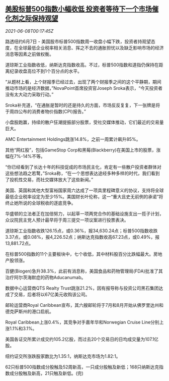 <!--1623112263000-->
[美股标普500指数小幅收低 投资者等待下一个市场催化剂之际保持观望](https://cn.reuters.com/article/usa-stock-close-0607-mon-idCNKCS2DK00X)
------

<div><i>2021-06-08T00:17:45Z</i></div><p>路透纽约6月7日 - 美国股市标普500指数周一收盘小幅下跌，投资者持观望态度，在全球最低企业税率相关消息、挥之不去的通胀担忧以及缺乏影响市场的经济消息等因素之前做权衡。</p><p>道琼斯工业指数收低，纳斯达克指数收高。不过，标普500指数和道指仍保持在距离纪录收盘高位不到1个百分点的水平。</p><p>“从题材上看，上个财报季已经过去，出现了两个财报季之间的这个平静期，期间推动市场的是经济数据，”NovaPoint首席投资官Joseph Sroka表示，“今天投资者没有太大动力采取行动。”</p><p>Sroka补充道，“在通胀是暂时的还是持久的方面，市场反反复复，下一张牌是将于周四公布的消费者物价指数(CPI)报告。”</p><p>小盘股跑赢，持续的散户狂潮提振部分股票，受社交媒体推动，它们最近的交易量巨大。</p><p>AMC Entertainment Holdings跳涨14.8%，之前一周累计飙升85%。</p><p>其他“网红股”，包括GameStop Corp和黑莓(Blackberry)在美国上市的股票，涨幅在7%-14%不等。</p><p>“你已经看到了长达十年的科技促成的市场民主化，肯定有一些散户投资者群体对这些想法趋之若鹜，”Sroka称，“在一个思想表达途经多种多样的时代，我们看到了投机性交易，而社交媒体放大了这些新闻。”</p><p>美国、英国和其他大型富裕国家周六达成了一项具里程碑意义的协议，支持将全球最低企业税率设定为至少15%。美国财长叶伦称，这一“重大且史无前例的承诺”将终止她所说的全球税收的逐底竞争。</p><p>华盛顿的立法者正在加倍努力，以起草一项两党合作的基础设施支出一揽子计划，众议院民主党人预计最早将于周三提交一项议案进行投票表决。</p><p>道琼斯工业指数收跌126.15点，或0.36%，报34,630.24点；标普500指数收跌3.37点，或0.08%，报4,226.52点；纳斯达克指数收高67.23点，或0.49%，报13,881.72点。</p><p>在标普500指数的11个主要板块中，七个收低，其中材料股百分比跌幅最大。房地产股领涨。</p><p>百健(Biogen)急升38.3%，此前有消息称，美国食品和药物管理局(FDA)批准了其治疗阿尔茨海默症的药物Aducanumab。</p><p>数据中心运营商QTS Realty Trust跳涨21.2%，因有报导称与投资公司黑石集团达成了交易，后者将以67亿美元收购该公司。</p><p>邮轮运营商Royal Caribbean宣布，其六艘邮轮将于7月和8月开始从佛罗里达州和德克萨斯州的港口启航。</p><p>Royal Caribbean上涨0.4%，其竞争对手嘉年华和Norwegian Cruise Line分别上涨1.1%和3.1%。</p><p>美国各证交所累计成交约105.2亿股，而过去20个交易日的日均成交量为107.1亿股。</p><p>纽约证交所涨跌股家数比为1.35:1，纳斯达克市场为1.82:1。</p><p>62只标普500指数成分股触及52周新高，一只成分股触及新低；168只纳斯达克指数成分股触及新高，21只触及新低。(完)</p>
